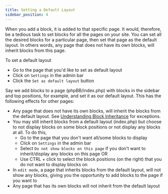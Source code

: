 ```yaml
---
title: Setting a Default Layout
sidebar_position: 4
---
```


When you add a block, it is added to that specific page. It would, therefore, be a tedious task to set blocks for all the pages on your site.
You can set all the desired blocks for a particular page, then set that page as the default layout.
In others words, any page that does not have its own blocks, will inherit blocks from this page.

To set a default layout
* Go to the page that you'd like to set as default layout
* Click on `Settings` in the admin bar
* Click the `Set as default layout` button

Say we add blocks to a page (phpBB/index.php) with blocks in the sidebar and top positions, for example, and set it as our default layout.
This has the following effects for other pages:
* Any page that does not have its own blocks, will inherit the blocks from the default layout. See [Understanding Block Inheritance](/docs/user/site/block-inheritance) for exceptions.
* You may still inherit blocks from a default layout (index.php) but choose to not display blocks on some block positions or not display any blocks at all. To do this,
	* Go to the page that you don't want all/some blocks to display
	* Click on `Settings` in the admin bar
	* Select `Do not show blocks on this page` if you don't want to inherit/display any blocks on this page OR
	* Use CTRL + click to select the block positions (on the right) that you do not want to display blocks on
* In `edit mode`, a page that inherits blocks from the default layout, will not show any blocks, giving you the opportunity to add blocks to the page if you want to
* Any page that has its own blocks will not inherit from the default layout
